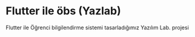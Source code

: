 # Flutter ile öbs (Yazlab)
 Flutter ile Öğrenci bilgilendirme sistemi tasarladığımız Yazılım Lab. projesi
